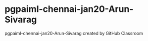# pgpaiml-chennai-jan20-Arun-Sivarag
pgpaiml-chennai-jan20-Arun-Sivarag created by GitHub Classroom
